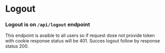 # Logout
### Logout is on `/api/logout` endpoint
This endpoint is avaible to all users so if request dose not provide token with cookie response status will be 401. Succes logout follow by response status 200.
